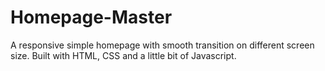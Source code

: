 # Homepage-Master
A responsive simple homepage with smooth transition on different screen size. Built with HTML, CSS and a little bit of Javascript.

